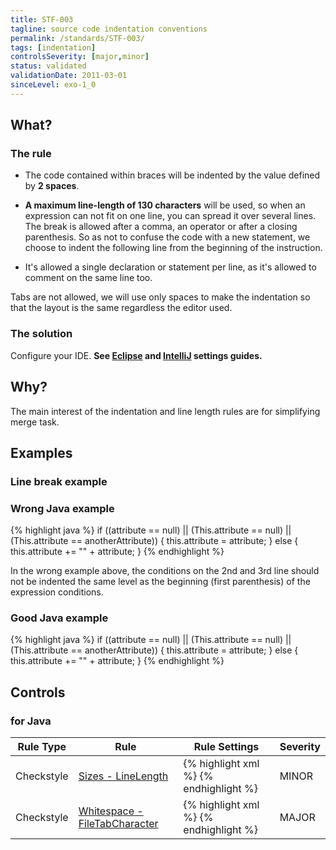```yaml
---
title: STF-003
tagline: source code indentation conventions
permalink: /standards/STF-003/
tags: [indentation]
controlsSeverity: [major,minor]
status: validated
validationDate: 2011-03-01
sinceLevel: exo-1_0
---
```


<a name="what"></a>
## What?

### <i class="fa fa-info-circle"></i> The rule

  * The code contained within braces will be indented by the value defined by **2 spaces**.

  * **A maximum line-length of 130 characters** will be used, so when an expression can not fit on one line, you can spread it over
 several lines. The break is allowed after a comma, an operator or after a closing parenthesis. So as not to confuse the code
 with a new statement, we choose to indent the following line from the beginning of the instruction.

  * It's allowed a single declaration or statement per line, as it's allowed to comment on the same line too.

<div class="alert alert-danger" role="alert"><i class="fa fa-minus-circle pull-right"></i>
Tabs are not allowed, we will use only spaces to make the indentation so that the layout is the same regardless the editor used.
</div>

### <i class="fa fa-lightbulb-o"></i> The solution

Configure your IDE. **See [Eclipse](/docs/ide/eclipse/settings/) and [IntelliJ](/docs/ide/intellij/settings/) settings guides.**

<a name="why"></a>
## Why?

The main interest of the indentation and line length rules are for simplifying merge task.

<a name="examples"></a>
## Examples

### Line break example

<div class="panel panel-danger">
  <div class="panel-heading">
    <h3 class="panel-title"><i class="fa fa-thumbs-down pull-right"></i> Wrong Java example</h3>
  </div>
  <div class="panel-body">

{% highlight java %}
    if ((attribute == null)
       || (This.attribute == null)
       || (This.attribute == anotherAttribute)) {
      this.attribute = attribute;
    }
    else {
      this.attribute += "" + attribute;
    }
{% endhighlight %}

In the wrong example above, the conditions on the 2nd and 3rd line should not be indented the same level as the beginning (first parenthesis) of the expression conditions.

  </div>
</div>


<div class="panel panel-success">
  <div class="panel-heading">
    <h3 class="panel-title"><i class="fa fa-thumbs-up pull-right"></i> Good Java example</h3>
  </div>
  <div class="panel-body">

{% highlight java %}
    if ((attribute == null) ||
         (This.attribute == null) ||
         (This.attribute == anotherAttribute)) {
      this.attribute = attribute;
    }
    else {
      this.attribute += "" + attribute;
    }
{% endhighlight %}

  </div>
</div>


<a name="controls"></a>
## <i class="fa fa-shield"></i> Controls

### for Java

<div class="table-responsive">
  <table class="table">
    <thead>
      <tr>
        <th>Rule Type</th>
        <th>Rule</th>
        <th>Rule Settings</th>
        <th>Severity</th>
      </tr>
    </thead>
    <tbody>
    <tr>
      <td>Checkstyle</td>
      <td><a href="http://checkstyle.sourceforge.net/config_sizes.html#LineLength">Sizes - LineLength</a></td>
       <td>
{% highlight xml %}
<module name="LineLength">
    <property name="max" value="130"/>
    <property name="tabWidth" value="2"/>
</module>
{% endhighlight %}
       </td>
       <td>MINOR</td>
     </tr>
     <tr>
       <td>Checkstyle</td>
       <td><a href="http://checkstyle.sourceforge.net/config_whitespace.html#FileTabCharacter" >Whitespace -
       FileTabCharacter</a></td>
       <td>
{% highlight xml %}
<module name="FileTabCharacter">
    <property name="eachLine" value="true"/>
    <property name="fileExtensions" value="java,xml"/>
</module>
{% endhighlight %}
       </td>
       <td>MAJOR</td>
     </tr>
   </tbody>
  </table>
</div>

